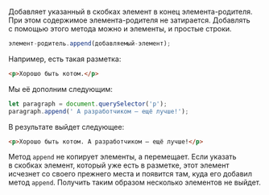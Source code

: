 Добавляет указанный в скобках элемент в конец элемента-родителя. При этом содержимое элемента-родителя не затирается. Добавлять с помощью этого метода можно и элементы, и простые строки.

```js
элемент-родитель.append(добавляемый-элемент);
```

Например, есть такая разметка:
```html
<p>Хорошо быть котом.</p>
```

Мы её дополним следующим:
```js
let paragraph = document.querySelector('p');
paragraph.append(' А разработчиком — ещё лучше!');
```

В результате выйдет следующее:
```html
<p>Хорошо быть котом. А разработчиком – ещё лучше!</p>
```

Метод `append` не копирует элементы, а перемещает. Если указать в скобках элемент, который уже есть в разметке, этот элемент исчезнет со своего прежнего места и появится там, куда его добавил метод `append`. Получить таким образом несколько элементов не выйдет.